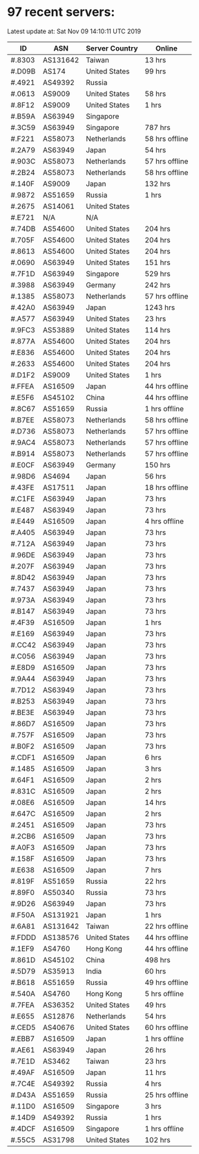 # 97 recent servers:

Latest update at: Sat Nov 09 14:10:11 UTC 2019

| ID | ASN | Server Country | Online |
| -- | --- | -------------- | ------ |
| #.8303 | AS131642 | Taiwan | 13 hrs |
| #.D09B | AS174 | United States | 99 hrs |
| #.4921 | AS49392 | Russia | |
| #.0613 | AS9009 | United States | 58 hrs |
| #.8F12 | AS9009 | United States | 1 hrs |
| #.B59A | AS63949 | Singapore | |
| #.3C59 | AS63949 | Singapore | 787 hrs |
| #.F221 | AS58073 | Netherlands | 58 hrs offline |
| #.2A79 | AS63949 | Japan | 54 hrs |
| #.903C | AS58073 | Netherlands | 57 hrs offline |
| #.2B24 | AS58073 | Netherlands | 58 hrs offline |
| #.140F | AS9009 | Japan | 132 hrs |
| #.9872 | AS51659 | Russia | 1 hrs |
| #.2675 | AS14061 | United States | |
| #.E721 | N/A | N/A | |
| #.74DB | AS54600 | United States | 204 hrs |
| #.705F | AS54600 | United States | 204 hrs |
| #.8613 | AS54600 | United States | 204 hrs |
| #.0690 | AS63949 | United States | 151 hrs |
| #.7F1D | AS63949 | Singapore | 529 hrs |
| #.3988 | AS63949 | Germany | 242 hrs |
| #.1385 | AS58073 | Netherlands | 57 hrs offline |
| #.42A0 | AS63949 | Japan | 1243 hrs |
| #.A577 | AS63949 | United States | 23 hrs |
| #.9FC3 | AS53889 | United States | 114 hrs |
| #.877A | AS54600 | United States | 204 hrs |
| #.E836 | AS54600 | United States | 204 hrs |
| #.2633 | AS54600 | United States | 204 hrs |
| #.D1F2 | AS9009 | United States | 1 hrs |
| #.FFEA | AS16509 | Japan | 44 hrs offline |
| #.E5F6 | AS45102 | China | 44 hrs offline |
| #.8C67 | AS51659 | Russia | 1 hrs offline |
| #.B7EE | AS58073 | Netherlands | 58 hrs offline |
| #.D736 | AS58073 | Netherlands | 57 hrs offline |
| #.9AC4 | AS58073 | Netherlands | 57 hrs offline |
| #.B914 | AS58073 | Netherlands | 57 hrs offline |
| #.E0CF | AS63949 | Germany | 150 hrs |
| #.98D6 | AS4694 | Japan | 56 hrs |
| #.43FE | AS17511 | Japan | 18 hrs offline |
| #.C1FE | AS63949 | Japan | 73 hrs |
| #.E487 | AS63949 | Japan | 73 hrs |
| #.E449 | AS16509 | Japan | 4 hrs offline |
| #.A405 | AS63949 | Japan | 73 hrs |
| #.712A | AS63949 | Japan | 73 hrs |
| #.96DE | AS63949 | Japan | 73 hrs |
| #.207F | AS63949 | Japan | 73 hrs |
| #.8D42 | AS63949 | Japan | 73 hrs |
| #.7437 | AS63949 | Japan | 73 hrs |
| #.973A | AS63949 | Japan | 73 hrs |
| #.B147 | AS63949 | Japan | 73 hrs |
| #.4F39 | AS16509 | Japan | 1 hrs |
| #.E169 | AS63949 | Japan | 73 hrs |
| #.CC42 | AS63949 | Japan | 73 hrs |
| #.C056 | AS63949 | Japan | 73 hrs |
| #.E8D9 | AS16509 | Japan | 73 hrs |
| #.9A44 | AS63949 | Japan | 73 hrs |
| #.7D12 | AS63949 | Japan | 73 hrs |
| #.B253 | AS63949 | Japan | 73 hrs |
| #.BE3E | AS63949 | Japan | 73 hrs |
| #.86D7 | AS16509 | Japan | 73 hrs |
| #.757F | AS16509 | Japan | 73 hrs |
| #.B0F2 | AS16509 | Japan | 73 hrs |
| #.CDF1 | AS16509 | Japan | 6 hrs |
| #.1485 | AS16509 | Japan | 3 hrs |
| #.64F1 | AS16509 | Japan | 2 hrs |
| #.831C | AS16509 | Japan | 2 hrs |
| #.08E6 | AS16509 | Japan | 14 hrs |
| #.647C | AS16509 | Japan | 2 hrs |
| #.2451 | AS16509 | Japan | 73 hrs |
| #.2CB6 | AS16509 | Japan | 73 hrs |
| #.A0F3 | AS16509 | Japan | 73 hrs |
| #.158F | AS16509 | Japan | 73 hrs |
| #.E638 | AS16509 | Japan | 7 hrs |
| #.819F | AS51659 | Russia | 22 hrs |
| #.89F0 | AS50340 | Russia | 73 hrs |
| #.9D26 | AS63949 | Japan | 73 hrs |
| #.F50A | AS131921 | Japan | 1 hrs |
| #.6A81 | AS131642 | Taiwan | 22 hrs offline |
| #.FDDD | AS138576 | United States | 44 hrs offline |
| #.1EF9 | AS4760 | Hong Kong | 44 hrs offline |
| #.861D | AS45102 | China | 498 hrs |
| #.5D79 | AS35913 | India | 60 hrs |
| #.B618 | AS51659 | Russia | 49 hrs offline |
| #.540A | AS4760 | Hong Kong | 5 hrs offline |
| #.7FEA | AS36352 | United States | 49 hrs |
| #.E655 | AS12876 | Netherlands | 54 hrs |
| #.CED5 | AS40676 | United States | 60 hrs offline |
| #.EBB7 | AS16509 | Japan | 1 hrs offline |
| #.AE61 | AS63949 | Japan | 26 hrs |
| #.7E1D | AS3462 | Taiwan | 23 hrs |
| #.49AF | AS16509 | Japan | 11 hrs |
| #.7C4E | AS49392 | Russia | 4 hrs |
| #.D43A | AS51659 | Russia | 25 hrs offline |
| #.11D0 | AS16509 | Singapore | 3 hrs |
| #.14D9 | AS49392 | Russia | 1 hrs |
| #.4DCF | AS16509 | Singapore | 1 hrs offline |
| #.55C5 | AS31798 | United States | 102 hrs |

